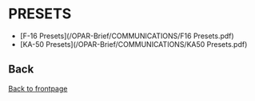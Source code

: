 # PRESETS

- [F-16 Presets](/OPAR-Brief/COMMUNICATIONS/F16 Presets.pdf)
- [KA-50 Presets](/OPAR-Brief/COMMUNICATIONS/KA50 Presets.pdf)


## Back
[Back to frontpage](https://132nd-vwing.github.io/OPAR-Brief/)